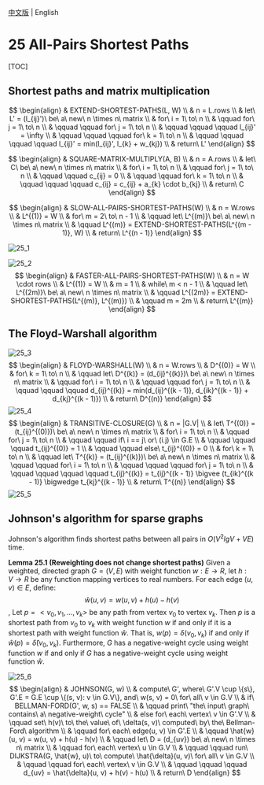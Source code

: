 [中文版](chapter25_zh.md) | English

# 25 All-Pairs Shortest Paths

[TOC]



## Shortest paths and matrix multiplication

$$
\begin{align}
& EXTEND-SHORTEST-PATHS(L, W) \\
& n = L.rows \\
& let\ L' = (l_{ij}')\ be\ a\ new\ n \times n\ matrix \\
& for\ i = 1\ to\ n \\
& \qquad for\ j = 1\ to\ n \\
& \qquad \qquad for\ j = 1\ to\ n \\
& \qquad \qquad \qquad l_{ij}' = \infty \\
& \qquad \qquad \qquad for\ k = 1\ to\ n \\
& \qquad \qquad \qquad \qquad l_{ij}' = min(l_{ij}', l_{k} + w_{kj}) \\
& return\ L'
\end{align}
$$

$$
\begin{align}
& SQUARE-MATRIX-MULTIPLY(A, B) \\
& n = A.rows \\
& let\ C\ be\ a\ new\ n \times n\ matrix \\
& for\ i = 1\ to\ n \\
& \qquad for\ j = 1\ to\ n \\
& \qquad \qquad c_{ij} = 0 \\
& \qquad \qquad for\ k = 1\ to\ n \\
& \qquad \qquad \qquad c_{ij} = c_{ij} + a_{k} \cdot b_{kj} \\
& return\ C
\end{align}
$$

$$
\begin{align}
& SLOW-ALL-PAIRS-SHORTEST-PATHS(W) \\
& n = W.rows \\
& L^{(1)} = W \\
& for\ m = 2\ to\ n - 1 \\
& \qquad let\ L^{(m)}\ be\ a\ new\ n \times n\ matrix \\
& \qquad L^{(m)} = EXTEND-SHORTEST-PATHS(L^{(m - 1)}, W) \\
& return\ L^{(n - 1)}
\end{align}
$$

![25_1](res/25_1.png)

![25_2](res/25_2.png)
$$
\begin{align}
& FASTER-ALL-PAIRS-SHORTEST-PATHS(W) \\
& n = W \cdot rows \\
& L^{(1)} = W \\
& m = 1 \\
& while\ m < n - 1 \\
& \qquad let\ L^{(2m)}\ be\ a\ new\ n \times n\ matrix \\
& \qquad L^{(2m)} = EXTEND-SHORTEST-PATHS(L^{(m)}, L^{(m)}) \\
& \qquad m = 2m \\
& return\ L^{(m)}
\end{align}
$$



## The Floyd-Warshall algorithm

![25_3](res/25_3.png)
$$
\begin{align}
& FLOYD-WARSHALL(W) \\
& n = W.rows \\
& D^{(0)} = W \\
& for\ k = 1\ to\ n \\
& \qquad let\ D^{(k)} = (d_{ij}^{(k)})\ be\ a\ new\ n \times n\ matrix \\
& \qquad for\ i = 1\ to\ n \\
& \qquad \qquad for\ j = 1\ to\ n \\
& \qquad \qquad \qquad d_{ij}^{(k)} = min(d_{ij}^{(k - 1)}, d_{ik}^{(k - 1)} + d_{kj}^{(k - 1)}) \\
& return\ D^{(n)}
\end{align}
$$
![25_4](res/25_4.png)
$$
\begin{align}
& TRANSITIVE-CLOSURE(G) \\
& n = |G.V| \\
& let\ T^{(0)} = (t_{ij}^{(0)})\ be\ a\ new\ n \times n\ matrix \\
& for\ i = 1\ to\ n \\
& \qquad for\ j = 1\ to\ n \\
& \qquad \qquad if\ i == j\ or\ (i.j) \in G.E \\
& \qquad \qquad \qquad t_{ij}^{(0)} = 1 \\
& \qquad \qquad else\ t_{ij}^{(0)} = 0 \\
& for\ k = 1\ to\ n \\
& \qquad let\ T^{(k)} = (t_{ij}^{(k)})\ be\ a\ new\ n \times n\ matrix \\
& \qquad \qquad for\ i = 1\ to\ n \\
& \qquad \qquad \qquad for\ j = 1\ to\ n \\
& \qquad \qquad \qquad \qquad t_{ij}^{(k)} = t_{ij}^{(k - 1)} \bigvee (t_{ik}^{(k - 1)} \bigwedge t_{kj}^{(k - 1)} \\
& return\ T^{(n)}
\end{align}
$$
![25_5](res/25_5.png)



## Johnson's algorithm for sparse graphs

Johnson's algorithm finds shortest paths between all pairs in $O(V^2lgV + VE)$ time.

**Lemma 25.1 (Reweighting does not change shortest paths)** Given a weighted, directed graph $G = (V, E)$ with weight function $w: E \rightarrow R$, let $h: V \rightarrow R$ be any function mapping vertices to real numbers. For each edge $(u, v) \in E$, define:
$$
\hat{w}(u, v) = w(u, v) + h(u) - h(v)
$$
, Let $p = <v_0, v_1, ..., v_k>$ be any path from vertex $v_0$ to vertex $v_k$. Then $p$ is a shortest path from $v_0$ to $v_k$ with weight function $w$ if and only if it is a shortest path with weight function $\hat{w}$. That is, $w(p) = \delta(v_0, v_k)$ if and only if $\hat{w}(p) = \hat{\delta}(v_0, v_k)$. Furthermore, $G$ has a negative-weight cycle using weight function $w$ if and only if $G$ has a negative-weight cycle using weight function $\hat{w}$.

![25_6](res/25_6.png)
$$
\begin{align}
& JOHNSON(G, w) \\
& compute\ G', where\ G'.V \cup \{s\}, G'.E = G.E \cup \{(s, v): v \in G.V\}, and\ w(s, v) = 0\ for\ all\ v \in G.V \\
& if\ BELLMAN-FORD(G', w, s) == FALSE \\
& \qquad print\ "the\ input\ graph\ contains\ a\ negative-weight\ cycle" \\
& else for\ each\ vertex\ v \in G'.V \\
& \qquad set\ h(v)\ to\ the\ value\ of\ \delta(s, v)\ computed\ by\ the\ Bellman-Ford\ algorithm \\
& \qquad for\ each\ edge(u, v) \in G'.E \\
& \qquad \hat{w}(u, v) = w(u, v) + h(u) - h(v) \\
& \qquad let\ D = (d_{uv}) be\ a\ new\ n \times n\ matrix \\
& \qquad for\ each\ vertex\ u \in G.V \\
& \qquad \qquad run\ DIJKSTRA(G, \hat{w}, u)\ to\ compute\ \hat{\delta}(u, v)\ for\ all\ v \in G.V \\
& \qquad \qquad for\ each\ vertex\ v \in G.V \\
& \qquad \qquad \qquad d_{uv} = \hat{\delta}(u, v) + h(v) - h(u) \\
& return\ D
\end{align}
$$
